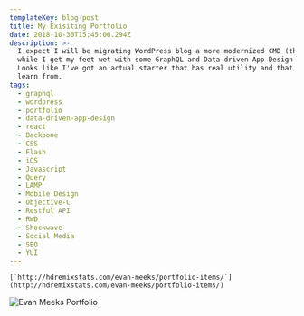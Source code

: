 ```yaml
---
templateKey: blog-post
title: My Exisiting Portfolio
date: 2018-10-30T15:45:06.294Z
description: >-
  I expect I will be migrating WordPress blog a more modernized CMD (this one),
  while I get my feet wet with some GraphQL and Data-driven App Design (neat!).
  Looks like I've got an actual starter that has real utility and that I can
  learn from.
tags:
  - graphql
  - wordpress
  - portfolio
  - data-driven-app-design
  - react
  - Backbone
  - CSS
  - Flash
  - iOS
  - Javascript
  - Query
  - LAMP
  - Mobile Design
  - Objective-C
  - Restful API
  - RWD
  - Shockwave
  - Social Media
  - SEO
  - YUI
---
```

``[`http://hdremixstats.com/evan-meeks/portfolio-items/`](http://hdremixstats.com/evan-meeks/portfolio-items/)``

![Evan Meeks Portfolio](/img/download.png)
